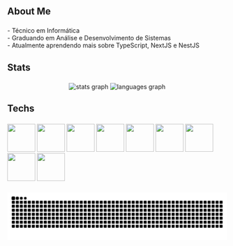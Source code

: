 <h2 align="left">About Me</h2>

###

<p align="left">- Técnico em Informática<br>- Graduando em Análise e Desenvolvimento de Sistemas<br>- Atualmente aprendendo mais sobre TypeScript, NextJS e NestJS</p>

###

<h2 align="left">Stats</h2>

###

<div align="center">
  <img src="https://github-readme-stats.vercel.app/api?username=GabrielEnzoVidaldeAlmeida&hide_title=false&hide_rank=false&show_icons=true&include_all_commits=true&count_private=true&disable_animations=false&theme=midnight-purple&locale=en&hide_border=false&order=1" height="150" alt="stats graph"  />
  <img src="https://github-readme-stats.vercel.app/api/top-langs?username=GabrielEnzoVidaldeAlmeida&locale=en&hide_title=false&layout=compact&card_width=320&langs_count=5&theme=midnight-purple&hide_border=false&order=2" height="150" alt="languages graph"  />
</div>

###

<h2 align="left">Techs</h2>

###

<div align="left">

  <img height="64" width="64" src="https://cdn.jsdelivr.net/gh/devicons/devicon@latest/icons/nextjs/nextjs-original.svg" />
  <img height="64" width="64" src="https://cdn.jsdelivr.net/gh/devicons/devicon@latest/icons/tailwindcss/tailwindcss-original.svg" />
  <img height="64" width="64" src="https://cdn.jsdelivr.net/gh/devicons/devicon@latest/icons/react/react-original.svg" />
  <img height="64" width="64" src="https://cdn.jsdelivr.net/gh/devicons/devicon@latest/icons/typescript/typescript-original.svg" />
  <img height="64" width="64" src="https://cdn.jsdelivr.net/gh/devicons/devicon@latest/icons/javascript/javascript-original.svg" />
  <img height="64" width="64" src="https://cdn.jsdelivr.net/gh/devicons/devicon@latest/icons/html5/html5-original.svg" /> 
  <img height="64" width="64" src="https://cdn.jsdelivr.net/gh/devicons/devicon@latest/icons/css3/css3-original.svg" />
  <img height="64" width="64" src="https://cdn.jsdelivr.net/gh/devicons/devicon@latest/icons/django/django-plain.svg" />
  <img height="64" width="64" src="https://cdn.jsdelivr.net/gh/devicons/devicon@latest/icons/python/python-original.svg" />
                        
</div>

###

<picture>
  <source media="(prefers-color-scheme: dark)" srcset="https://raw.githubusercontent.com/v1ih/v1ih/output/github-snake-dark.svg" />
  <source media="(prefers-color-scheme: light)" srcset="https://raw.githubusercontent.com/v1ih/v1ih/output/github-snake.svg" />
  <img alt="github-snake" src="https://raw.githubusercontent.com/v1ih/v1ih/output/github-snake.svg" />
</picture>

###
